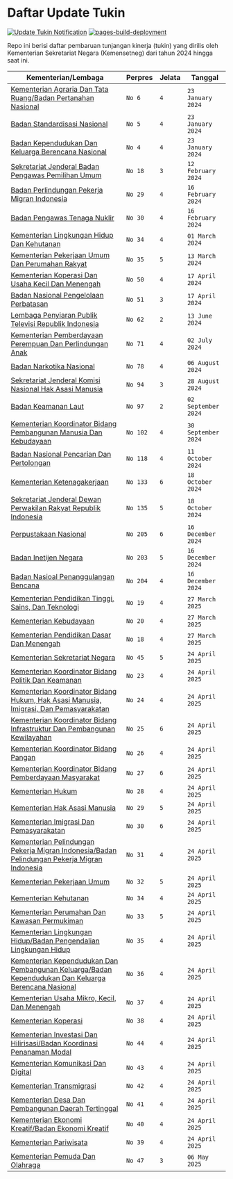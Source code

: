 # Daftar Update Tukin

[![Update Tukin Notification](https://github.com/nubisub/remun-notifier/actions/workflows/python-app.yml/badge.svg)](https://github.com/nubisub/remun-notifier/actions/workflows/python-app.yml)
[![pages-build-deployment](https://github.com/nubisub/remun-notifier/actions/workflows/pages/pages-build-deployment/badge.svg)](https://github.com/nubisub/remun-notifier/actions/workflows/pages/pages-build-deployment)

Repo ini berisi daftar pembaruan tunjangan kinerja (tukin) yang dirilis oleh Kementerian Sekretariat Negara (Kemensetneg) dari tahun 2024 hingga saat ini.

| Kementerian/Lembaga | Perpres | Jelata | Tanggal |
| ------------------- | ------- | ------ | ------- |
|[Kementerian Agraria Dan Tata Ruang/Badan Pertanahan Nasional](<File/Salinan Perpres Nomor 6 Tahun 2024.pdf>) |`No 6` | `4` |`23 January 2024` |
|[Badan Standardisasi Nasional](<File/Salinan Perpres Nomor 5 Tahun 2024.pdf>) |`No 5` | `4` |`23 January 2024` |
|[Badan Kependudukan Dan Keluarga Berencana Nasional](<File/Salinan Perpres Nomor 4 Tahun 2024.pdf>) |`No 4` | `4` |`23 January 2024` |
|[Sekretariat Jenderal Badan Pengawas Pemilihan Umum](<File/Salinan Perpres Nomor 18 Tahun 2024.pdf>) |`No 18` | `3` |`12 February 2024` |
|[Badan Perlindungan Pekerja Migran Indonesia](<File/Salinan Perpres Nomor 29 Tahun 2024.pdf>) |`No 29` | `4` |`16 February 2024` |
|[Badan Pengawas Tenaga Nuklir](<File/Salinan Perpres Nomor 30 Tahun 2024.pdf>) |`No 30` | `4` |`16 February 2024` |
|[Kementerian Lingkungan Hidup Dan Kehutanan](<File/Salinan Perpres Nomor 34 Tahun 2024.pdf>) |`No 34` | `4` |`01 March 2024` |
|[Kementerian Pekerjaan Umum Dan Perumahan Rakyat](<File/Salinan Perpres Nomor 35 Tahun 2024.pdf>) |`No 35` | `5` |`13 March 2024` |
|[Kementerian Koperasi Dan Usaha Kecil Dan Menengah](<File/Salinan Perpres Nomor 50 Tahun 2024.pdf>) |`No 50` | `4` |`17 April 2024` |
|[Badan Nasional Pengelolaan Perbatasan](<File/Salinan Perpres Nomor 51 Tahun 2024.pdf>) |`No 51` | `3` |`17 April 2024` |
|[Lembaga Penyiaran Publik Televisi Republik Indonesia](<File/Salinan Perpres Nomor 62 Tahun 2024.pdf>) |`No 62` | `2` |`13 June 2024` |
|[Kementerian Pemberdayaan Perempuan Dan Perlindungan Anak](<File/Salinan Perpres Nomor 71 Tahun 2024.pdf>) |`No 71` | `4` |`02 July 2024` |
|[Badan Narkotika Nasional](<File/Salinan Perpres Nomor 78 Tahun 2024.pdf>) |`No 78` | `4` |`06 August 2024` |
|[Sekretariat Jenderal Komisi Nasional Hak Asasi Manusia](<File/Salinan Perpres Nomor 94 Tahun 2024.pdf>) |`No 94` | `3` |`28 August 2024` |
|[Badan Keamanan Laut](<File/Salinan Perpres Nomor 97 Tahun 2024.pdf>) |`No 97` | `2` |`02 September 2024` |
|[Kementerian Koordinator Bidang Pembangunan Manusia Dan Kebudayaan](<File/Salinan Perpres Nomor 102 Tahun 2024.pdf>) |`No 102` | `4` |`30 September 2024` |
|[Badan Nasional Pencarian Dan Pertolongan](<File/Salinan Perpres Nomor 118 Tahun 2024.pdf>) |`No 118` | `4` |`11 October 2024` |
|[Kementerian Ketenagakerjaan](<File/Salinan Perpres 133 Tahun 2024.pdf>) |`No 133` | `6` |`18 October 2024` |
|[Sekretariat Jenderal Dewan Perwakilan Rakyat Republik Indonesia](<File/Salinan Perpres Nomor 135 Tahun 2024.pdf>) |`No 135` | `5` |`18 October 2024` |
|[Perpustakaan Nasional](<File/Salinan Perpres Nomor 205 Tahun 2024.pdf>) |`No 205` | `6` |`16 December 2024` |
|[Badan Inetijen Negara](<File/Salinan Perpres Nomor 203 Tahun 2024.pdf>) |`No 203` | `5` |`16 December 2024` |
|[Badan Nasioal Penanggulangan Bencana](<File/Salinan Perpres Nomor 204 Tahun 2024.pdf>) |`No 204` | `4` |`16 December 2024` |
|[Kementerian Pendidikan Tinggi, Sains, Dan Teknologi](<File/Salinan Perpres Nomor 19 Tahun 2025.pdf>) |`No 19` | `4` |`27 March 2025` |
|[Kementerian Kebudayaan](<File/Salinan Perpres Nomor 20 Tahun 2025.pdf>) |`No 20` | `4` |`27 March 2025` |
|[Kementerian Pendidikan Dasar Dan Menengah](<File/Salinan Perpres Nomor 18 Tahun 2025.pdf>) |`No 18` | `4` |`27 March 2025` |
|[Kementerian Sekretariat Negara](<File/Salinan Perpres Nomor 45 Tahun 2025.pdf>) |`No 45` | `5` |`24 April 2025` |
|[Kementerian Koordinator Bidang Politik Dan Keamanan](<File/Salinan Perpres Nomor 23 Tahun 2025.pdf>) |`No 23` | `4` |`24 April 2025` |
|[Kementerian Koordinator Bidang Hukum, Hak Asasi Manusia, Imigrasi, Dan Pemasyarakatan](<File/Salinan Perpres Nomr 24 Tahun 2025.pdf>) |`No 24` | `4` |`24 April 2025` |
|[Kementerian Koordinator Bidang Infrastruktur Dan Pembangunan Kewilayahan](<File/Salinan Perpres Nomor 25 Tahun 2025.pdf>) |`No 25` | `6` |`24 April 2025` |
|[Kementerian Koordinator Bidang Pangan](<File/Salinan Perpres Nomor 26 Tahun 2025.pdf>) |`No 26` | `4` |`24 April 2025` |
|[Kementerian Koordinator Bidang Pemberdayaan Masyarakat](<File/Salinan Perpres Nomor 27 Tahun 2025.pdf>) |`No 27` | `6` |`24 April 2025` |
|[Kementerian Hukum](<File/Salinan Perpres Nomor 28 Tahun 2025.pdf>) |`No 28` | `4` |`24 April 2025` |
|[Kementerian Hak Asasi Manusia](<File/Salinan Perpres Nomor 29 Tahun 2025.pdf>) |`No 29` | `5` |`24 April 2025` |
|[Kementerian Imigrasi Dan Pemasyarakatan](<File/Salinan Perpres Nomor 30 Tahun 2025.pdf>) |`No 30` | `6` |`24 April 2025` |
|[Kementerian Pelindungan Pekerja Migran Indonesia/Badan Pelindungan Pekerja Migran Indonesia](<File/Salinan Perpres Nomor 31 Tahun 2025.pdf>) |`No 31` | `4` |`24 April 2025` |
|[Kementerian Pekerjaan Umum](<File/Salinan Perpres Nomor 32 Tahun 2025.pdf>) |`No 32` | `5` |`24 April 2025` |
|[Kementerian Kehutanan](<File/Salinan Perpres Nomor 34 Tahun 2025.pdf>) |`No 34` | `4` |`24 April 2025` |
|[Kementerian Perumahan Dan Kawasan Permukiman](<File/Salinan Perpres Nomor 33 Tahun 2025.pdf>) |`No 33` | `5` |`24 April 2025` |
|[Kementerian Lingkungan Hidup/Badan Pengendalian Lingkungan Hidup](<File/Salinan Perpres Nomor 35 Tahun 2025.pdf>) |`No 35` | `4` |`24 April 2025` |
|[Kementerian Kependudukan Dan Pembangunan Keluarga/Badan Kependudukan Dan Keluarga Berencana Nasional](<File/Salinan Perpres Nomor 36 Tahun 2025.pdf>) |`No 36` | `4` |`24 April 2025` |
|[Kementerian Usaha Mikro, Kecil, Dan Menengah](<File/Salinan Perpres Nomor 37 Tahun 2025.pdf>) |`No 37` | `4` |`24 April 2025` |
|[Kementerian Koperasi](<File/Salinan Perpres Nomor 38 Tahun 2025.pdf>) |`No 38` | `4` |`24 April 2025` |
|[Kementerian Investasi Dan Hilirisasi/Badan Koordinasi Penanaman Modal](<File/Salinan Perpres Nomor 44 Tahun 2025.pdf>) |`No 44` | `4` |`24 April 2025` |
|[Kementerian Komunikasi Dan Digital](<File/Salinan Perpres Nomor 43 Tahun 2025.pdf>) |`No 43` | `4` |`24 April 2025` |
|[Kementerian Transmigrasi](<File/Salinan Perpres Nomor 42 Tahun 2025.pdf>) |`No 42` | `4` |`24 April 2025` |
|[Kementerian Desa Dan Pembangunan Daerah Tertinggal](<File/Salinan Perpres Nomor 41 Tahun 2025.pdf>) |`No 41` | `4` |`24 April 2025` |
|[Kementerian Ekonomi Kreatif/Badan Ekonomi Kreatif](<File/Salinan Perprees Nomor 40 Tahun 2025.pdf>) |`No 40` | `4` |`24 April 2025` |
|[Kementerian Pariwisata](<File/Salinan Perpres Nomor 39 Tahun 2025.pdf>) |`No 39` | `4` |`24 April 2025` |
|[Kementerian Pemuda Dan Olahraga](<File/Salinan Perpres No.47 Tahun 2025.pdf>) |`No 47` | `3` |`06 May 2025` |
